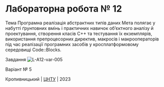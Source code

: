 ﻿# Лабораторна робота № 12

Тема Програмна реалізація абстрактних типів даних
Мета полягає у набутті ґрунтовних вмінь і практичних навичок об’єктного аналізу й проектування, створення класів С++ та тестування їх екземплярів, використання препроцесорних директив, макросів і макрооператорів під час реалізації програмних засобів у кросплатформовому середовищі Code::Blocks.



Завдання
![L-A12-var-005](https://user-images.githubusercontent.com/115428675/236613952-7114ab90-d675-49ed-a0ec-40f7b355a91e.jpg)

Варіант № 5


Кропивницький | <a href="http://www.kntu.kr.ua/">ЦНТУ</a> | 2023
